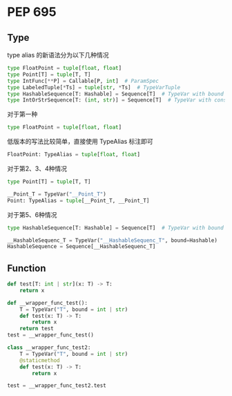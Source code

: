 # PEP 695

## Type
type alias 的新语法分为以下几种情况

```py
type FloatPoint = tuple[float, float]
type Point[T] = tuple[T, T]
type IntFunc[**P] = Callable[P, int]  # ParamSpec
type LabeledTuple[*Ts] = tuple[str, *Ts]  # TypeVarTuple
type HashableSequence[T: Hashable] = Sequence[T]  # TypeVar with bound
type IntOrStrSequence[T: (int, str)] = Sequence[T]  # TypeVar with constraints
```

对于第一种
```py
type FloatPoint = tuple[float, float]
```
低版本的写法比较简单，直接使用 TypeAlias 标注即可
```py
FloatPoint: TypeAlias = tuple[float, float]
```

对于第2、3、4种情况
```py
type Point[T] = tuple[T, T]
```

```py
__Point_T = TypeVar("__Point_T")
Point: TypeAlias = tuple[__Point_T, __Point_T]
```

对于第5、6种情况

```py
type HashableSequence[T: Hashable] = Sequence[T]  # TypeVar with bound
```

```py
__HashableSequenc_T = TypeVar("__HashableSequenc_T", bound=Hashable)
HashableSequence = Sequence[__HashableSequenc_T]
```

## Function

```py
def test[T: int | str](x: T) -> T:
    return x
```
```py
def __wrapper_func_test():
    T = TypeVar("T", bound = int | str)
    def test(x: T) -> T:
        return x
    return test
test = __wrapper_func_test()

class __wrapper_func_test2:
    T = TypeVar("T", bound = int | str)
    @staticmethod
    def test(x: T) -> T:
        return x

test = __wrapper_func_test2.test
```

